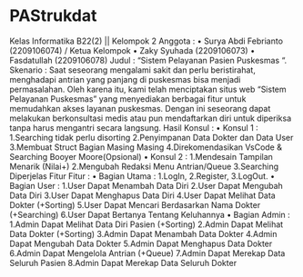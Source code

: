 # PAStrukdat

Kelas Informatika B22(2) || Kelompok 2
Anggota :
•	Surya Abdi Febrianto (2209106074) / Ketua Kelompok
•	Zaky Syuhada (2209106073)
•	Fasdatullah (2209106078)
Judul : 
“Sistem Pelayanan Pasien Puskesmas “.
Skenario :
Saat seseorang mengalami sakit dan perlu beristirahat, menghadapi antrian yang panjang di puskesmas bisa menjadi permasalahan.
Oleh karena itu, kami telah menciptakan situs web “Sistem Pelayanan Puskesmas” yang menyediakan berbagai fitur untuk memudahkan akses layanan puskesmas. 
Dengan ini seseorang dapat melakukan berkonsultasi medis  atau pun mendaftarkan diri untuk diperiksa tanpa harus mengantri secara langsung.
Hasil Konsul :
•	Konsul 1 :
1.Searching tidak perlu disorting
2.Penyimpanan Data Dokter dan Data User 
3.Membuat Struct Bagian Masing Masing
4.Direkomendasikan VsCode & Searching Booyer Moore(Opsional)
•	Konsul 2 :
1.Mendesain Tampilan Menarik (Nilai+)
2.Mengubah Redaksi Menu Antrian/Queue
3.Searching Diperjelas
Fitur Fitur :
•	Bagian Utama :
1.LogIn, 2.Register, 3.LogOut.
•	Bagian User :
1.User Dapat Menambah Data Diri 
2.User Dapat Mengubah Data Diri
3.User Dapat Menghapus Data Diri
4.User Dapat Melihat Data Dokter (+Sorting)
5.User Dapat Mencari Berdasarkan Nama Dokter (+Searching)
6.User Dapat Bertanya Tentang Keluhannya
•	Bagian Admin :
1.Admin Dapat Melihat Data Diri Pasien (+Sorting)
2.Admin Dapat Melihat Data Dokter (+Sorting)
3.Admin Dapat Menambah Data Dokter
4.Admin Dapat Mengubah Data Dokter 
5.Admin Dapat Menghapus Data Dokter 
6.Admin Dapat Mengelola Antrian (+Queue)
7.Admin Dapat Merekap Data Seluruh Pasien
8.Admin Dapat Merekap Data Seluruh Dokter
 
